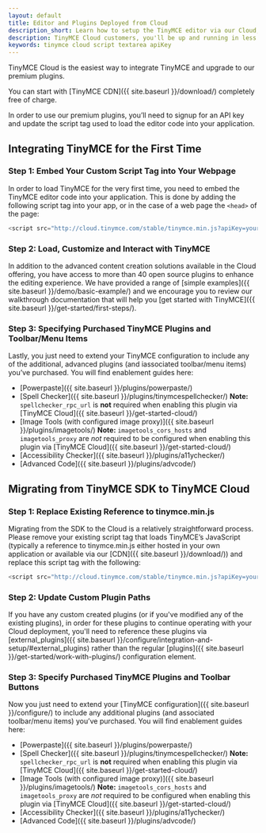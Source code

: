 ```yaml
---
layout: default
title: Editor and Plugins Deployed from Cloud
description_short: Learn how to setup the TinyMCE editor via our Cloud, or migrate from the SDK.
description: TinyMCE Cloud customers, you'll be up and running in less than 5 minutes.
keywords: tinymce cloud script textarea apiKey
---
```


TinyMCE Cloud is the easiest way to integrate TinyMCE and upgrade to our premium plugins.

You can start with [TinyMCE CDN]({{ site.baseurl }}/download/) completely free of charge.

In order to use our premium plugins, you’ll need to signup for an API key and update the script tag used to load the editor code into your application.

## Integrating TinyMCE for the First Time

### Step 1: Embed Your Custom Script Tag into Your Webpage

In order to load TinyMCE for the very first time, you need to embed the TinyMCE editor code into your application. This is done by adding the following script tag into your app, or in the case of a web page the `<head>` of the page:

```js
<script src="http://cloud.tinymce.com/stable/tinymce.min.js?apiKey=your_API_key"></script>
```

### Step 2: Load, Customize and Interact with TinyMCE

In addition to the advanced content creation solutions available in the Cloud offering, you have access to more than 40 open source plugins to enhance the editing experience. We have provided a range of [simple examples]({{ site.baseurl }}/demo/basic-example/) and we encourage you to review our walkthrough documentation that will help you [get started with TinyMCE]({{ site.baseurl }}/get-started/first-steps/).

### Step 3: Specifying Purchased TinyMCE Plugins and Toolbar/Menu Items

Lastly, you just need to extend your TinyMCE configuration to include any of the additional, advanced plugins (and iassociated toolbar/menu items) you’ve purchased. You will find enablement guides here:

* [Powerpaste]({{ site.baseurl }}/plugins/powerpaste/)
* [Spell Checker]({{ site.baseurl }}/plugins/tinymcespellchecker/)
**Note:** `spellchecker_rpc_url` is **not** required when enabling this plugin via [TinyMCE Cloud]({{ site.baseurl }}/get-started-cloud/)
* [Image Tools (with configured image proxy)]({{ site.baseurl }}/plugins/imagetools/)
**Note:** `imagetools_cors_hosts` and `imagetools_proxy` are *not* required to be configured when enabling this plugin via [TinyMCE Cloud]({{ site.baseurl }}/get-started-cloud/)
* [Accessibility Checker]({{ site.baseurl }}/plugins/a11ychecker/)
* [Advanced Code]({{ site.baseurl }}/plugins/advcode/)

## Migrating from TinyMCE SDK to TinyMCE Cloud

### Step 1: Replace Existing Reference to tinymce.min.js

Migrating from the SDK to the Cloud is a relatively straightforward process. Please remove your existing script tag that loads TinyMCE’s JavaScript (typically a reference to tinymce.min.js either hosted in your own application or available via our [CDN]({{ site.baseurl }}/download/)) and replace this script tag with the following:

```js
<script src="http://cloud.tinymce.com/stable/tinymce.min.js?apiKey=your_API_key"></script>
```

### Step 2: Update Custom Plugin Paths

If you have any custom created plugins (or if you've modified any of the existing plugins), in order for these plugins to continue operating with your Cloud deployment, you'll need to reference these plugins via [external_plugins]({{ site.baseurl }}/configure/integration-and-setup/#external_plugins) rather than the regular [plugins]({{ site.baseurl }}/get-started/work-with-plugins/) configuration element.

### Step 3: Specify Purchased TinyMCE Plugins and Toolbar Buttons

Now you just need to extend your [TinyMCE configuration]({{ site.baseurl }}/configure/) to include any additional plugins (and associated toolbar/menu items) you’ve purchased. You will find enablement guides here:

* [Powerpaste]({{ site.baseurl }}/plugins/powerpaste/)
* [Spell Checker]({{ site.baseurl }}/plugins/tinymcespellchecker/)
**Note:** `spellchecker_rpc_url` is **not** required when enabling this plugin via [TinyMCE Cloud]({{ site.baseurl }}/get-started-cloud/)
* [Image Tools (with configured image proxy)]({{ site.baseurl }}/plugins/imagetools/)
**Note:** `imagetools_cors_hosts` and `imagetools_proxy` are *not* required to be configured when enabling this plugin via [TinyMCE Cloud]({{ site.baseurl }}/get-started-cloud/)
* [Accessibility Checker]({{ site.baseurl }}/plugins/a11ychecker/)
* [Advanced Code]({{ site.baseurl }}/plugins/advcode/)
